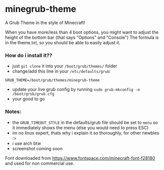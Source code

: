 # minegrub-theme
A Grub Theme in the style of Minecraft!

When you have more/less than 4 boot options, you might want to adjust the height of the bottom bar (that says "Options" and "Console")
The formula is in the theme.txt, so you should be able to easily adjust it.

### How do i install it??
- just `git clone` it into your `/boot/grub/themes/` folder
- change/add this line in your `/etc/defaults/grub`:
```
GRUB_THEME=/boot/grub/themes/minegrub-theme
```
- update your live grub config by running `sudo grub-mkconfig -o /boot/grub/grub.cfg`
- your good to go

### Notes:
- the `GRUB_TIMEOUT_STYLE` in the defaults/grub file should be set to `menu` so it immediately shows the menu (else you would need to press ESC)
- im no linux expert, thats why i explain it so thoroughly, for other newbies :>
- i use arch btw
- screenshot coming soon


Font downloaded from https://www.fontspace.com/minecraft-font-f28180 and used for non commercial use.
